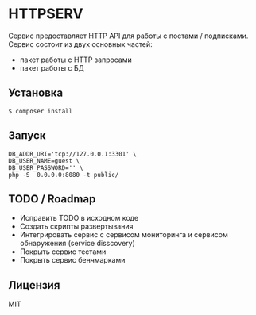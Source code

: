 # HTTPSERV

Сервис предоставляет HTTP API для работы с постами / подписками.
Сервис состоит из двух основных частей:
- пакет работы с HTTP запросами
- пакет работы с БД

## Установка

```
$ composer install
```

## Запуск

```
DB_ADDR_URI='tcp://127.0.0.1:3301' \
DB_USER_NAME=guest \
DB_USER_PASSWORD='' \
php -S  0.0.0.0:8080 -t public/
```

## TODO / Roadmap

* Исправить TODO в исходном коде
* Создать скрипты развертывания
* Интегрировать сервис с сервисом мониторинга и сервисом обнаружения (service disscovery)
* Покрыть сервис тестами
* Покрыть сервис бенчмарками

## Лицензия

MIT
